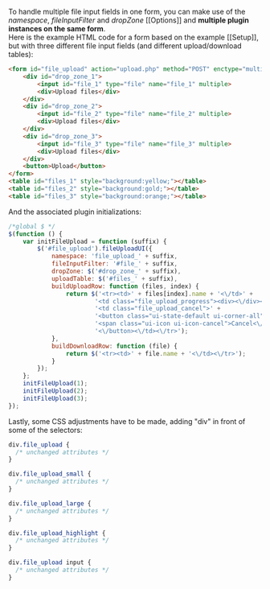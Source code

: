 To handle multiple file input fields in one form, you can make use of the *namespace*, *fileInputFilter* and *dropZone* [[Options]] and **multiple plugin instances on the same form**.  
Here is the example HTML code for a form based on the example [[Setup]], but with three different file input fields (and different upload/download tables):
```html
<form id="file_upload" action="upload.php" method="POST" enctype="multipart/form-data">
    <div id="drop_zone_1">
        <input id="file_1" type="file" name="file_1" multiple>
        <div>Upload files</div>
    </div>
    <div id="drop_zone_2">
        <input id="file_2" type="file" name="file_2" multiple>
        <div>Upload files</div>
    </div>
    <div id="drop_zone_3">
        <input id="file_3" type="file" name="file_3" multiple>
        <div>Upload files</div>
    </div>
    <button>Upload</button>
</form>
<table id="files_1" style="background:yellow;"></table>
<table id="files_2" style="background:gold;"></table>
<table id="files_3" style="background:orange;"></table>
```

And the associated plugin initializations:
```js
/*global $ */
$(function () {
    var initFileUpload = function (suffix) {
        $('#file_upload').fileUploadUI({
            namespace: 'file_upload_' + suffix,
            fileInputFilter: '#file_' + suffix,
            dropZone: $('#drop_zone_' + suffix),
            uploadTable: $('#files_' + suffix),
            buildUploadRow: function (files, index) {
                return $('<tr><td>' + files[index].name + '<\/td>' +
                        '<td class="file_upload_progress"><div><\/div><\/td>' +
                        '<td class="file_upload_cancel">' +
                        '<button class="ui-state-default ui-corner-all" title="Cancel">' +
                        '<span class="ui-icon ui-icon-cancel">Cancel<\/span>' +
                        '<\/button><\/td><\/tr>');
            },
            buildDownloadRow: function (file) {
                return $('<tr><td>' + file.name + '<\/td><\/tr>');
            }
        });
    };
    initFileUpload(1);
    initFileUpload(2);
    initFileUpload(3);
});
```

Lastly, some CSS adjustments have to be made, adding "div" in front of some of the selectors:
```css
div.file_upload {
  /* unchanged attributes */
}

div.file_upload_small {
  /* unchanged attributes */
}

div.file_upload_large {
  /* unchanged attributes */
}

div.file_upload_highlight {
  /* unchanged attributes */
}

div.file_upload input {
  /* unchanged attributes */
}
```